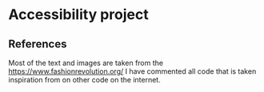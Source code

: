 # Accessibility project

## References
Most of the text and images are taken from the https://www.fashionrevolution.org/
I have commented all code that is taken inspiration from on other code on the internet. 